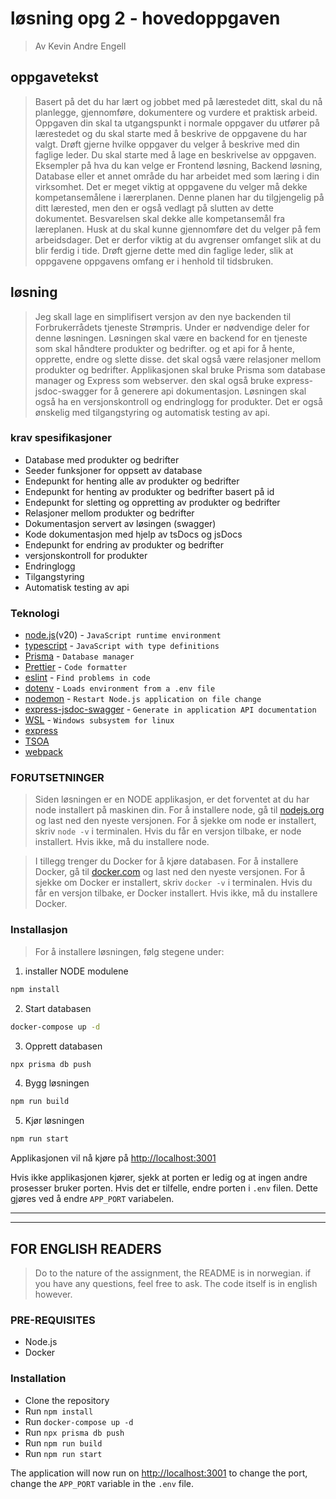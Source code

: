 # løsning opg 2 - hovedoppgaven

> Av Kevin Andre Engell

## oppgavetekst

> Basert på det du har lært og jobbet med på lærestedet ditt, skal du nå planlegge, gjennomføre, dokumentere og vurdere et praktisk arbeid. Oppgaven din skal ta utgangspunkt i normale oppgaver du utfører på lærestedet og du skal starte med å beskrive de oppgavene du har valgt. Drøft gjerne hvilke oppgaver du velger å beskrive med din faglige leder. Du skal starte med å lage en beskrivelse av oppgaven.
> Eksempler på hva du kan velge er Frontend løsning, Backend løsning, Database eller et annet område du har arbeidet med som læring i din virksomhet. Det er meget viktig at oppgavene du velger må dekke kompetansemålene i lærerplanen. Denne planen har du tilgjengelig på ditt lærested, men den er også vedlagt på slutten av dette dokumentet. Besvarelsen skal dekke alle kompetansemål fra læreplanen.
> Husk at du skal kunne gjennomføre det du velger på fem arbeidsdager. Det er derfor viktig at du avgrenser omfanget slik at du blir ferdig i tide. Drøft gjerne dette med din faglige leder, slik at oppgavene oppgavens omfang er i henhold til tidsbruken.

## løsning

> Jeg skall lage en simplifisert versjon av den nye backenden til Forbrukerrådets tjeneste Strømpris. Under er nødvendige deler for denne løsningen. Løsningen skal være en backend for en tjeneste som skal håndtere produkter og bedrifter. og et api for å hente, opprette, endre og slette disse. det skal også være relasjoner mellom produkter og bedrifter. Applikasjonen skal bruke Prisma som database manager og Express som webserver. den skal også bruke express-jsdoc-swagger for å generere api dokumentasjon. Løsningen skal også ha en versjonskontroll og endringlogg for produkter. Det er også ønskelig med tilgangstyring og automatisk testing av api.

### krav spesifikasjoner

-   Database med produkter og bedrifter
-   Seeder funksjoner for oppsett av database
-   Endepunkt for henting alle av produkter og bedrifter
-   Endepunkt for henting av produkter og bedrifter basert på id
-   Endepunkt for sletting og oppretting av produkter og bedrifter
-   Relasjoner mellom produkter og bedrifter
-   Dokumentasjon servert av løsingen (swagger)
-   Kode dokumentasjon med hjelp av tsDocs og jsDocs
-   Endepunkt for endring av produkter og bedrifter
-   versjonskontroll for produkter
-   Endringlogg
-   Tilgangstyring
-   Automatisk testing av api

### Teknologi

-   [node.js](https://nodejs.org/en)(v20) - `JavaScript runtime environment`
-   [typescript](https://www.typescriptlang.org) - `JavaScript with type definitions`
-   [Prisma](https://www.prisma.io) - `Database manager`
-   [Prettier](https://prettier.io) - `Code formatter`
-   [eslint](https://eslint.org) - `Find problems in code`
-   [dotenv](https://www.npmjs.com/package/dotenv) - `Loads environment from a .env file`
-   [nodemon](https://nodemon.io) - `Restart Node.js application on file change`
-   [express-jsdoc-swagger](https://brikev.github.io/express-jsdoc-swagger-docs/) - `Generate in application API documentation`
-   [WSL]() - `Windows subsystem for linux`
-   [express](https://expressjs.com/)
-   [TSOA](https://tsoa-community.github.io/docs/)
-   [webpack](https://webpack.js.org)

### FORUTSETNINGER

> Siden løsningen er en NODE applikasjon, er det forventet at du har node installert på maskinen din. For å installere node, gå til [nodejs.org](https://nodejs.org/en) og last ned den nyeste versjonen. For å sjekke om node er installert, skriv `node -v` i terminalen. Hvis du får en versjon tilbake, er node installert. Hvis ikke, må du installere node.

> I tillegg trenger du Docker for å kjøre databasen. For å installere Docker, gå til [docker.com](https://www.docker.com/products/docker-desktop) og last ned den nyeste versjonen. For å sjekke om Docker er installert, skriv `docker -v` i terminalen. Hvis du får en versjon tilbake, er Docker installert. Hvis ikke, må du installere Docker.

### Installasjon

> For å installere løsningen, følg stegene under:

1. installer NODE modulene

```bash
npm install
```

2. Start databasen

```bash
docker-compose up -d
```

3. Opprett databasen

```bash
npx prisma db push
```

4. Bygg løsningen

```bash
npm run build
```

5. Kjør løsningen

```bash
npm run start
```

Applikasjonen vil nå kjøre på [http://localhost:3001](http://localhost:3001)

Hvis ikke applikasjonen kjører, sjekk at porten er ledig og at ingen andre prosesser bruker porten. Hvis det er tilfelle, endre porten i `.env` filen. Dette gjøres ved å endre `APP_PORT` variabelen.

---

---

## FOR ENGLISH READERS

> Do to the nature of the assignment, the README is in norwegian. if you have any questions, feel free to ask. The code itself is in english however.

### PRE-REQUISITES

-   Node.js
-   Docker

### Installation

-   Clone the repository
-   Run `npm install`
-   Run `docker-compose up -d`
-   Run `npx prisma db push`
-   Run `npm run build`
-   Run `npm run start`

The application will now run on [http://localhost:3001](http://localhost:3001)
to change the port, change the `APP_PORT` variable in the `.env` file.

